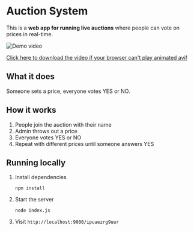 # Auction System

This is a **web app for running live auctions** where people can vote on prices in real-time.

![Demo video](https://raw.githubusercontent.com/sduoduo233/auc/refs/heads/main/video.avif)


[Click here to download the video if your browser can't play animated avif](https://github.com/sduoduo233/auc/raw/refs/heads/main/video.webm)

## What it does
Someone sets a price, everyone votes YES or NO.


## How it works
1. People join the auction with their name
2. Admin throws out a price
3. Everyone votes YES or NO
5. Repeat with different prices until someone answers YES


## Running locally

1. Install dependencies

    ```
    npm install
    ```

2. Start the server

    ```
    node index.js
    ```

3. Visit `http://localhost:9000/ipuaezrg9uer`